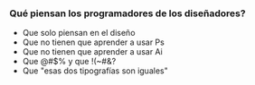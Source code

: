 ###  Qué piensan los programadores de los diseñadores?

* Que solo piensan en el diseño
* Que no tienen que aprender a usar Ps
* Que no tienen que aprender a usar Ai
* Que @#$% y que !(~#&?
* Que "esas dos tipografías son iguales"